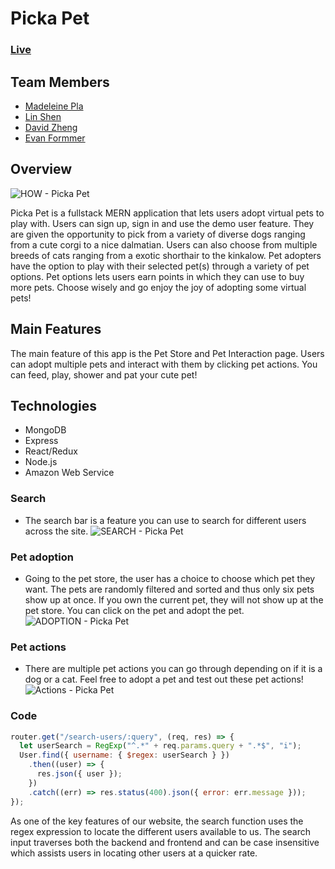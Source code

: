 # Picka Pet

### [Live](https://pickapet.herokuapp.com/#/)

## Team Members

- [Madeleine Pla](https://github.com/madeleinepla)
- [Lin Shen](https://github.com/nilshen)
- [David Zheng](https://github.com/dzhengg98)
- [Evan Formmer](https://github.com/frommere)

## Overview

![HOW - Picka Pet](./assets/Homepage.gif)

Picka Pet is a fullstack MERN application that lets users adopt virtual pets to play with. Users can sign up, sign in and use the demo user feature. They are given the opportunity to pick from a variety of diverse dogs ranging from a cute corgi to a nice dalmatian. Users can also choose from multiple breeds of cats ranging from a exotic shorthair to the kinkalow. Pet adopters have the option to play with their selected pet(s) through a variety of pet options. Pet options lets users earn points in which they can use to buy more pets. Choose wisely and go enjoy the joy of adopting some virtual pets!

## Main Features

The main feature of this app is the Pet Store and Pet Interaction page. Users can adopt multiple pets and interact with them by clicking pet actions. You can feed, play, shower and pat your cute pet!

## Technologies

- MongoDB
- Express
- React/Redux
- Node.js
- Amazon Web Service

### Search

- The search bar is a feature you can use to search for different users across the site.
  ![SEARCH - Picka Pet](./assets/Search.gif)

### Pet adoption

- Going to the pet store, the user has a choice to choose which pet they want. The pets are randomly filtered and sorted and thus only six pets show up at once. If you own the current pet, they will not show up at the pet store. You can click on the pet and adopt the pet.
  ![ADOPTION - Picka Pet](./assets/PetAdoption.gif)

### Pet actions

- There are multiple pet actions you can go through depending on if it is a dog or a cat. Feel free to adopt a pet and test out these pet actions!
  ![Actions - Picka Pet](./assets/PetActions.gif)

### Code

```javascript
router.get("/search-users/:query", (req, res) => {
  let userSearch = RegExp("^.*" + req.params.query + ".*$", "i");
  User.find({ username: { $regex: userSearch } })
    .then((user) => {
      res.json({ user });
    })
    .catch((err) => res.status(400).json({ error: err.message }));
});
```

As one of the key features of our website, the search function uses the regex expression to locate the different users available to us. The search input traverses both the backend and frontend and can be case insensitive which assists users in locating other users at a quicker rate.
